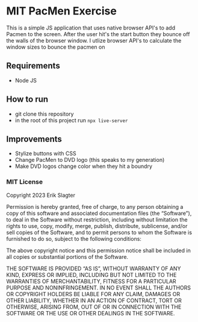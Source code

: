 # MIT PacMen Exercise

This is a simple JS application that uses native browser API's to add Pacmen to the screen. After the user hit's the start button they bounce off the walls of the browser window. I utlize browser API's to calculate the window sizes to bounce the pacmen on 
## Requirements

- Node JS

## How to run

- git clone this repository
- in the root of this project run `npx live-server`

## Improvements

- Stylize buttons with CSS
- Change PacMen to DVD logo (this speaks to my generation)
- Make DVD logos change color when they hit a boundry

### MIT License

Copyright 2023 Erik Slagter

Permission is hereby granted, free of charge, to any person obtaining a copy of this software and associated documentation files (the “Software”), to deal in the Software without restriction, including without limitation the rights to use, copy, modify, merge, publish, distribute, sublicense, and/or sell copies of the Software, and to permit persons to whom the Software is furnished to do so, subject to the following conditions:

The above copyright notice and this permission notice shall be included in all copies or substantial portions of the Software.

THE SOFTWARE IS PROVIDED “AS IS”, WITHOUT WARRANTY OF ANY KIND, EXPRESS OR IMPLIED, INCLUDING BUT NOT LIMITED TO THE WARRANTIES OF MERCHANTABILITY, FITNESS FOR A PARTICULAR PURPOSE AND NONINFRINGEMENT. IN NO EVENT SHALL THE AUTHORS OR COPYRIGHT HOLDERS BE LIABLE FOR ANY CLAIM, DAMAGES OR OTHER LIABILITY, WHETHER IN AN ACTION OF CONTRACT, TORT OR OTHERWISE, ARISING FROM, OUT OF OR IN CONNECTION WITH THE SOFTWARE OR THE USE OR OTHER DEALINGS IN THE SOFTWARE.
